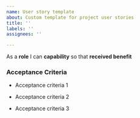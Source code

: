 ```yaml
---
name: User story template
about: Custom template for project user stories
title: ''
labels: ''
assignees: ''

---
```


As a <b>role</b> I can <b>capability</b> so that <b>received benefit</b>


### Acceptance Criteria

- Acceptance criteria 1

- Acceptance criteria 2

- Acceptance criteria 3
